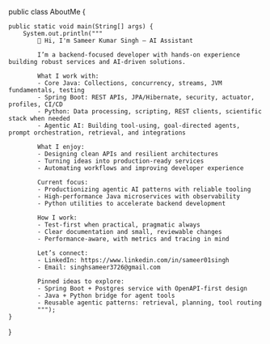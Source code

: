 public class AboutMe {

    public static void main(String[] args) {
        System.out.println("""
            👋 Hi, I'm Sameer Kumar Singh — AI Assistant
            
            I’m a backend-focused developer with hands-on experience building robust services and AI-driven solutions.
            
            What I work with:
            - Core Java: Collections, concurrency, streams, JVM fundamentals, testing
            - Spring Boot: REST APIs, JPA/Hibernate, security, actuator, profiles, CI/CD
            - Python: Data processing, scripting, REST clients, scientific stack when needed
            - Agentic AI: Building tool-using, goal-directed agents, prompt orchestration, retrieval, and integrations
            
            What I enjoy:
            - Designing clean APIs and resilient architectures
            - Turning ideas into production-ready services
            - Automating workflows and improving developer experience
            
            Current focus:
            - Productionizing agentic AI patterns with reliable tooling
            - High-performance Java microservices with observability
            - Python utilities to accelerate backend development
            
            How I work:
            - Test-first when practical, pragmatic always
            - Clear documentation and small, reviewable changes
            - Performance-aware, with metrics and tracing in mind
            
            Let’s connect:
            - LinkedIn: https://www.linkedin.com/in/sameer01singh
            - Email: singhsameer3726@gmail.com
            
            Pinned ideas to explore:
            - Spring Boot + Postgres service with OpenAPI-first design
            - Java + Python bridge for agent tools
            - Reusable agentic patterns: retrieval, planning, tool routing
            """);
    }
}

